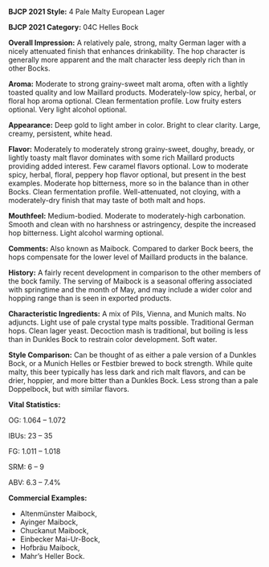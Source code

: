 <b>BJCP 2021 Style:</b> 4 Pale Malty European Lager

<b>BJCP 2021 Category:</b> 04C Helles Bock

<b>Overall Impression:</b> A relatively pale, strong, malty German
lager with a nicely attenuated finish that enhances drinkability.
The hop character is generally more apparent and the malt
character less deeply rich than in other Bocks.

<b>Aroma:</b> Moderate to strong grainy-sweet malt aroma, often
with a lightly toasted quality and low Maillard products.
Moderately-low spicy, herbal, or floral hop aroma optional.
Clean fermentation profile. Low fruity esters optional. Very
light alcohol optional.

<b>Appearance:</b> Deep gold to light amber in color. Bright to
clear clarity. Large, creamy, persistent, white head.

<b>Flavor:</b> Moderately to moderately strong grainy-sweet,
doughy, bready, or lightly toasty malt flavor dominates with
some rich Maillard products providing added interest. Few
caramel flavors optional. Low to moderate spicy, herbal, floral,
peppery hop flavor optional, but present in the best examples.
Moderate hop bitterness, more so in the balance than in other
Bocks. Clean fermentation profile. Well-attenuated, not
cloying, with a moderately-dry finish that may taste of both
malt and hops.

<b>Mouthfeel:</b> Medium-bodied. Moderate to moderately-high
carbonation. Smooth and clean with no harshness or
astringency, despite the increased hop bitterness. Light alcohol
warming optional.

<b>Comments:</b> Also known as Maibock. Compared to darker
Bock beers, the hops compensate for the lower level of Maillard
products in the balance.

<b>History:</b> A fairly recent development in comparison to the
other members of the bock family. The serving of Maibock is a
seasonal offering associated with springtime and the month of
May, and may include a wider color and hopping range than is
seen in exported products.

<b>Characteristic Ingredients:</b> A mix of Pils, Vienna, and
Munich malts. No adjuncts. Light use of pale crystal type malts
possible. Traditional German hops. Clean lager yeast.
Decoction mash is traditional, but boiling is less than in
Dunkles Bock to restrain color development. Soft water.

<b>Style Comparison:</b> Can be thought of as either a pale version
of a Dunkles Bock, or a Munich Helles or Festbier brewed to
bock strength. While quite malty, this beer typically has less
dark and rich malt flavors, and can be drier, hoppier, and more
bitter than a Dunkles Bock. Less strong than a pale
Doppelbock, but with similar flavors.

<b>Vital Statistics:</b>

OG: 1.064 – 1.072

IBUs: 23 – 35

FG: 1.011 – 1.018

SRM: 6 – 9

ABV: 6.3 – 7.4%

<b>Commercial Examples:</b>
- Altenmünster Maibock,
- Ayinger Maibock,
- Chuckanut Maibock,
- Einbecker Mai-Ur-Bock,
- Hofbräu Maibock,
- Mahr’s Heller Bock.
